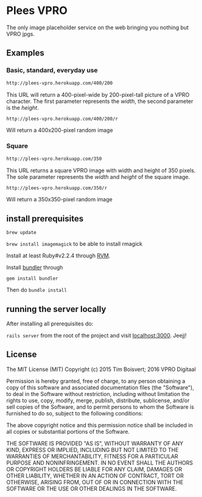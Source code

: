 # Plees VPRO

The only image placeholder service on the web bringing you nothing but VPRO jpgs.

## Examples

### Basic, standard, everyday use

```html
http://plees-vpro.herokuapp.com/400/200
```
This URL will return a 400-pixel-wide by 200-pixel-tall picture of a VPRO character. The first parameter represents the *width*, the second parameter is the *height*.

```html
http://plees-vpro.herokuapp.com/400/200/r
```
Will return a 400x200-pixel random image

### Square

```html
http://plees-vpro.herokuapp.com/350
```
This URL returns a square VPRO image with width and height of 350 pixels. The sole parameter represents the *width* and *height* of the square image. 

```html
http://plees-vpro.herokuapp.com/350/r
```
Will return a 350x350-pixel random image

## install prerequisites

`brew update`

`brew install imagemagick` to be able to install rmagick


Install at least Ruby#v2.2.4 through [RVM](https://rvm.io/).

Install [bundler](http://bundler.io/) through 

`gem install bundler`

Then do `bundle install`

## running the server locally
After installing all prerequisites do:

`rails server` from the root of the project and visit [localhost:3000](http://localhost:3000). Jeejj!

## License

The MIT License (MIT)
Copyright (c) 2015 Tim Boisvert; 2016 VPRO Digitaal

Permission is hereby granted, free of charge, to any person obtaining a copy of this software and associated documentation files (the "Software"), to deal in the Software without restriction, including without limitation the rights to use, copy, modify, merge, publish, distribute, sublicense, and/or sell copies of the Software, and to permit persons to whom the Software is furnished to do so, subject to the following conditions:

The above copyright notice and this permission notice shall be included in all copies or substantial portions of the Software.

THE SOFTWARE IS PROVIDED "AS IS", WITHOUT WARRANTY OF ANY KIND, EXPRESS OR IMPLIED, INCLUDING BUT NOT LIMITED TO THE WARRANTIES OF MERCHANTABILITY, FITNESS FOR A PARTICULAR PURPOSE AND NONINFRINGEMENT. IN NO EVENT SHALL THE AUTHORS OR COPYRIGHT HOLDERS BE LIABLE FOR ANY CLAIM, DAMAGES OR OTHER LIABILITY, WHETHER IN AN ACTION OF CONTRACT, TORT OR OTHERWISE, ARISING FROM, OUT OF OR IN CONNECTION WITH THE SOFTWARE OR THE USE OR OTHER DEALINGS IN THE SOFTWARE.
